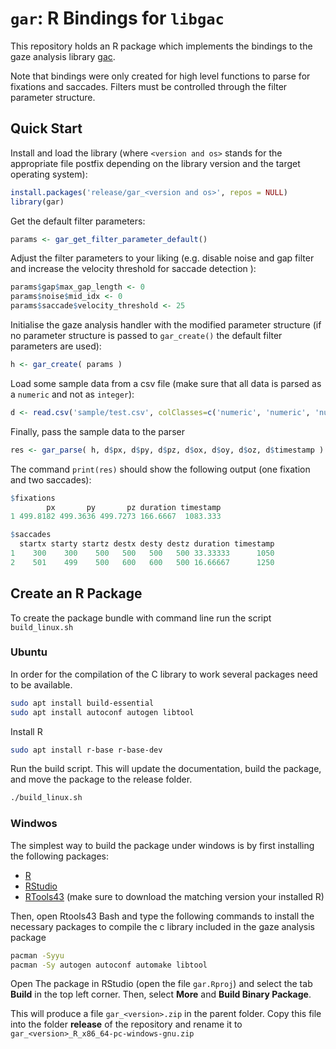 # `gar`: R Bindings for `libgac`

This repository holds an R package which implements the bindings to the gaze analysis library [gac](http://phhum-a209-cp.unibe.ch:10012/LIB/LIB-gaze_analysis_c).

Note that bindings were only created for high level functions to parse for fixations and saccades.
Filters must be controlled through the filter parameter structure.

## Quick Start

Install and load the library (where `<version and os>` stands for the appropriate file postfix depending on the library version and the target operating system):

```R
install.packages('release/gar_<version and os>', repos = NULL)
library(gar)
```

Get the default filter parameters:

```R
params <- gar_get_filter_parameter_default()
```

Adjust the filter parameters to your liking (e.g. disable noise and gap filter and increase the velocity threshold for saccade detection ):

```R
params$gap$max_gap_length <- 0
params$noise$mid_idx <- 0
params$saccade$velocity_threshold <- 25
```

Initialise the gaze analysis handler with the modified parameter structure (if no parameter structure is passed to `gar_create()` the default filter parameters are used):

```R
h <- gar_create( params )
```

Load some sample data from a csv file (make sure that all data is parsed as a `numeric` and not as `integer`):

```R
d <- read.csv('sample/test.csv', colClasses=c('numeric', 'numeric', 'numeric', 'numeric', 'numeric', 'numeric', 'numeric'))
```

Finally, pass the sample data to the parser
```R
res <- gar_parse( h, d$px, d$py, d$pz, d$ox, d$oy, d$oz, d$timestamp )
```

The command `print(res)` should show the following output (one fixation and two saccades):

```R
$fixations
        px       py       pz duration timestamp
1 499.8182 499.3636 499.7273 166.6667  1083.333

$saccades
  startx starty startz destx desty destz duration timestamp
1    300    300    500   500   500   500 33.33333      1050
2    501    499    500   600   600   500 16.66667      1250
```

## Create an R Package

To create the package bundle with command line run the script `build_linux.sh`

### Ubuntu

In order for the compilation of the C library to work several packages need to be available.

```sh
sudo apt install build-essential
sudo apt install autoconf autogen libtool
```

Install R

```sh
sudo apt install r-base r-base-dev
```

Run the build script. This will update the documentation, build the package,
and move the package to the release folder.

```sh
./build_linux.sh
```

### Windwos

The simplest way to build the package under windows is by first installing the following packages:

- [R](https://cran.r-project.org/bin/windows/base/)
- [RStudio](https://posit.co/download/rstudio-desktop/)
- [RTools43](https://cran.r-project.org/bin/windows/Rtools/) (make sure to download the matching version your installed R)


Then, open Rtools43 Bash and type the following commands to install the necessary packages to compile the c library included in the gaze analysis package

```sh
pacman -Syyu
pacman -Sy autogen autoconf automake libtool
```

Open The package in RStudio (open the file `gar.Rproj`) and select the tab **Build** in the top left corner.
Then, select **More** and **Build Binary Package**.

This will produce a file `gar_<version>.zip` in the parent folder.
Copy this file into the folder **release** of the repository and rename it to `gar_<version>_R_x86_64-pc-windows-gnu.zip`
